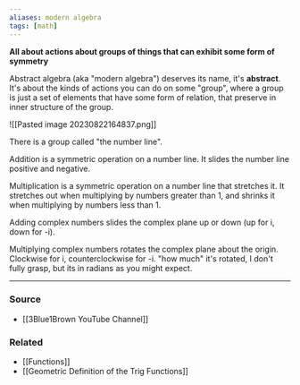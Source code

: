 ```yaml
---
aliases: modern algebra
tags: [math]
---
```

**All about actions about groups of things that can exhibit some form of symmetry**

Abstract algebra (aka "modern algebra") deserves its name, it's **abstract**. It's about the kinds of actions you can do on some "group", where a group is just a set of elements that have some form of relation, that preserve in inner structure of the group.

![[Pasted image 20230822164837.png]]

There is a group called "the number line". 

Addition is a symmetric operation on a number line. It slides the number line positive and negative.

Multiplication is a symmetric operation on a number line that stretches it. It stretches out when multiplying by numbers greater than 1, and shrinks it when multiplying by numbers less than 1.

Adding complex numbers slides the complex plane up or down (up for i, down for -i). 

Multiplying complex numbers rotates the complex plane about the origin. Clockwise for i, counterclockwise for -i. "how much" it's rotated, I don't fully grasp, but its in radians as you might expect.

---
### Source
- [[3Blue1Brown YouTube Channel]]

### Related
- [[Functions]]
- [[Geometric Definition of the Trig Functions]]
 